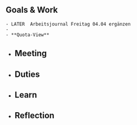 ## Goals & Work
	- LATER  Arbeitsjournal Freitag 04.04 ergänzen
	-
	- **Quota-View**
- ## Meeting
- ## Duties
- ## Learn
- ## Reflection